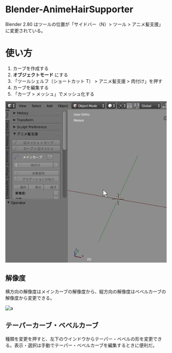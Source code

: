 # Blender-AnimeHairSupporter
Blender 2.80 はツールの位置が「サイドバー（N）> ツール > アニメ髪支援」に変更されている。  

# 使い方
1. カーブを作成する
2. __オブジェクトモード__ にする
3. 「ツールシェルフ（ショートカット T） > アニメ髪支援 > 肉付け」を押す
4. カーブを編集する
5. 「カーブ > メッシュ」でメッシュ化する

![a](ahs-how-to-use.gif)

## 解像度
横方向の解像度はメインカーブの解像度から、縦方向の解像度はベベルカーブの解像度から変更できる。  

![a](SS.jpg)

## テーパーカーブ・ベベルカーブ
種類を変更を押すと、左下のウインドウからテーパー・ベベルの形を変更できる。表示・選択は手動でテーパー・ベベルカーブを編集するときに便利だ。
